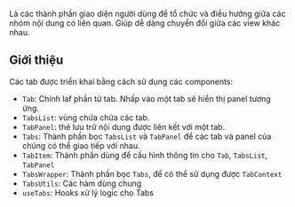 Là các thành phần giao diện người dùng để tổ chức và điều hướng giữa các nhóm nội dung có liên quan.
Giúp dễ dàng chuyển đổi giữa các view khác nhau.

## Giới thiệu

Các tab được triển khai bằng cách sử dụng các components:
- `Tab`: Chính laf phần tử tab. Nhấp vào một tab sẽ hiển thị panel tương ứng.
- `TabsList`: vùng chứa chứa các tab.
- `TabPanel`: thẻ lưu trữ nội dung được liên kết với một tab.
- `Tabs`: Thành phần bọc `TabsList` và `TabPanel` để các tab và panel của chúng có thể giao tiếp với nhau.
- `TabItem`: Thành phần dùng để cấu hình thông tin cho `Tab`, `TabsList`, `TabPanel`
- `TabsWrapper`: Thành phần bọc `Tabs`, để có thể sử dụng được `TabContext`
- `TabsUtils`: Các hàm dùng chung 
- `useTabs`: Hooks xử lý logic cho Tabs